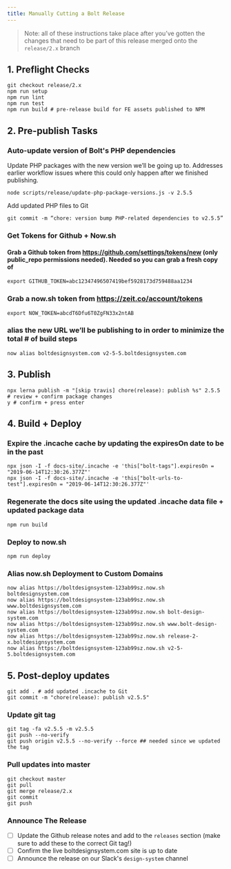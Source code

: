 ```yaml
---
title: Manually Cutting a Bolt Release
---
```


> Note: all of these instructions take place after you’ve gotten the changes that need to be part of this release merged onto the `release/2.x` branch


## 1. Preflight Checks

```
git checkout release/2.x
npm run setup
npm run lint
npm run test
npm run build # pre-release build for FE assets published to NPM
```


## 2. Pre-publish Tasks

### Auto-update version of Bolt's PHP dependencies
Update PHP packages with the new version we’ll be going up to. Addresses earlier workflow issues where this could only happen after we finished publishing.

```
node scripts/release/update-php-package-versions.js -v 2.5.5
```

Add updated PHP files to Git
```
git commit -m “chore: version bump PHP-related dependencies to v2.5.5”
```

### Get Tokens for Github + Now.sh

#### Grab a Github token from https://github.com/settings/tokens/new (only public_repo permissions needed). Needed so you can grab a fresh copy of 
```
export GITHUB_TOKEN=abc12347496507419bef5928173d759488aa1234
```

### Grab a now.sh token from https://zeit.co/account/tokens
```
export NOW_TOKEN=abcdT6Dfu6T0ZgFN33x2ntAB
```


### alias the new URL we’ll be publishing to in order to minimize the total # of build steps
```
now alias boltdesignsystem.com v2-5-5.boltdesignsystem.com
```



## 3. Publish
```
npx lerna publish -m "[skip travis] chore(release): publish %s" 2.5.5
# review + confirm package changes
y # confirm + press enter
```

## 4. Build + Deploy

### Expire the .incache cache by updating the expiresOn date to be in the past

```
npx json -I -f docs-site/.incache -e 'this["bolt-tags"].expiresOn = "2019-06-14T12:30:26.377Z"'
npx json -I -f docs-site/.incache -e 'this["bolt-urls-to-test"].expiresOn = "2019-06-14T12:30:26.377Z"'
```

### Regenerate the docs site using the updated .incache data file + updated package data
```
npm run build
```

### Deploy to now.sh
```
npm run deploy
```

### Alias now.sh Deployment to Custom Domains 
```
now alias https://boltdesignsystem-123ab99sz.now.sh boltdesignsystem.com
now alias https://boltdesignsystem-123ab99sz.now.sh www.boltdesignsystem.com
now alias https://boltdesignsystem-123ab99sz.now.sh bolt-design-system.com
now alias https://boltdesignsystem-123ab99sz.now.sh www.bolt-design-system.com
now alias https://boltdesignsystem-123ab99sz.now.sh release-2-x.boltdesignsystem.com
now alias https://boltdesignsystem-123ab99sz.now.sh v2-5-5.boltdesignsystem.com
```


<!-- npm run dependencies:update -->

## 5. Post-deploy updates 
```
git add . # add updated .incache to Git
git commit -m "chore(release): publish v2.5.5"
```

### Update git tag 
```
git tag -fa v2.5.5 -m v2.5.5
git push --no-verify
git push origin v2.5.5 --no-verify --force ## needed since we updated the tag
```


### Pull updates into master
```
git checkout master
git pull
git merge release/2.x
git commit
git push
```

### Announce The Release
- [ ] Update the Github release notes and add to the `releases` section (make sure to add these to the correct Git tag!)
- [ ] Confirm the live boltdesignsystem.com site is up to date
- [ ] Announce the release on our Slack's `design-system` channel

